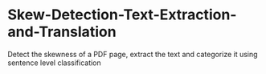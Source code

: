 # Skew-Detection-Text-Extraction-and-Translation
Detect the skewness of a PDF page, extract the text and categorize it using sentence level classification
